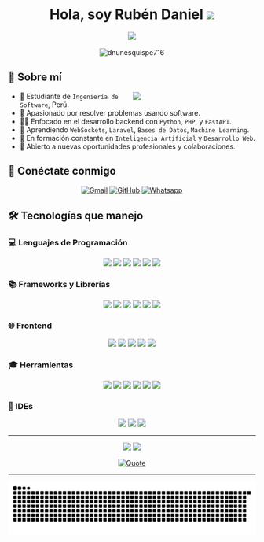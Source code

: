 <h1 align="center">Hola, soy Rubén Daniel <img src="https://media.giphy.com/media/hvRJCLFzcasrR4ia7z/giphy.gif" width="35"></h1>
<p align="center">
  <a href="https://github.com/DenverCoder1/readme-typing-svg"><img src="https://readme-typing-svg.herokuapp.com?font=Fira+Code&color=29F7FF&size=24&center=true&vCenter=true&width=800&height=80&lines=Desarrollador+de+Software+en+formación;Estudiante+de+Ingeniería+de+Software+con+IA;Apasionado+por+la+programación;Aprendiendo+tecnologías+modernas;Comprometido+con+el+crecimiento+profesional"></a>
</p>

<p align="center"> 
	<img src="https://komarev.com/ghpvc/?username=dnunesquispe716&label=Visitas+al+perfil&color=0047AB&style=plastic?" alt="dnunesquispe716" height=25px width=160px/> 
</p>

## 📄 Sobre mí

<picture> <img align="right" src="https://github.com/7oSkaaa/7oSkaaa/blob/main/Images/Right_Side.gif?raw=true" width="250px"></picture>

- 🏫 Estudiante de `Ingeniería de Software`, Perú.
- 🚀 Apasionado por resolver problemas usando software.
- 👨‍💻 Enfocado en el desarrollo backend con `Python`, `PHP`, y `FastAPI`.
- 🤖 Aprendiendo `WebSockets`, `Laravel`, `Bases de Datos`, `Machine Learning`.
- 🧠 En formación constante en `Inteligencia Artificial` y `Desarrollo Web`.
- 💼 Abierto a nuevas oportunidades profesionales y colaboraciones.

## 👤 Conéctate conmigo
<p align="center">
	<a href="mailto:dnunesquispe716@gmail.com"><img src="https://img.shields.io/badge/gmail-%23EA4335.svg?style=plastic&logo=gmail&logoColor=white" alt="Gmail"/></a>
	<a href="https://github.com/Ruben716"><img src="https://img.shields.io/badge/github-%23181717.svg?style=plastic&logo=github&logoColor=white" alt="GitHub"/></a>
	<a href="https://wa.me/51910050514"><img src="https://img.shields.io/badge/whatsapp-%2325D366.svg?style=plastic&logo=whatsapp&logoColor=white" alt="Whatsapp"/></a>
</p>

## 🛠️ Tecnologías que manejo

### 💻 Lenguajes de Programación
<p align="center"> 
  <img src="https://img.shields.io/badge/Python%20-%2314354C.svg?style=plastic&logo=python&logoColor=white">
  <img src="https://img.shields.io/badge/Java-%23007396.svg?style=plastic&logo=java&logoColor=white">
  <img src="https://img.shields.io/badge/JavaScript%20-%23F7DF1E.svg?style=plastic&logo=javascript&logoColor=black">
  <img src="https://img.shields.io/badge/TypeScript-%23007ACC.svg?style=plastic&logo=typescript&logoColor=white">
  <img src="https://img.shields.io/badge/PHP-%23777BB4.svg?style=plastic&logo=php&logoColor=white">
  <img src="https://img.shields.io/badge/C%20-%232370ED.svg?style=plastic&logo=c&logoColor=white">
</p>

### 📚 Frameworks y Librerías
<p align="center">
  <img src="https://img.shields.io/badge/FastAPI-%23009688.svg?style=plastic&logo=fastapi&logoColor=white">
  <img src="https://img.shields.io/badge/Laravel-%23FF2D20.svg?style=plastic&logo=laravel&logoColor=white">
  <img src="https://img.shields.io/badge/Flask-%23000000.svg?style=plastic&logo=flask&logoColor=white">
  <img src="https://img.shields.io/badge/Django-%23092E20.svg?style=plastic&logo=django&logoColor=white">
  <img src="https://img.shields.io/badge/Node.js-%23339933.svg?style=plastic&logo=node.js&logoColor=white">
  <img src="https://img.shields.io/badge/Express.js-%23000000.svg?style=plastic&logo=express&logoColor=white">
</p>

### 🌐 Frontend
<p align="center">
  <img src="https://img.shields.io/badge/HTML5-%23E34F26.svg?style=plastic&logo=html5&logoColor=white">
  <img src="https://img.shields.io/badge/CSS3-%231572B6.svg?style=plastic&logo=css3&logoColor=white">
  <img src="https://img.shields.io/badge/React-%2361DAFB.svg?style=plastic&logo=react&logoColor=black">
  <img src="https://img.shields.io/badge/TailwindCSS-%2306B6D4.svg?style=plastic&logo=tailwind-css&logoColor=white">
  <img src="https://img.shields.io/badge/Vue.js-%234FC08D.svg?style=plastic&logo=vue.js&logoColor=white">
</p>

### 🎓 Herramientas
<p align="center">
  <img src="https://img.shields.io/badge/Git-%23F05033.svg?style=plastic&logo=git&logoColor=white">
  <img src="https://img.shields.io/badge/GitHub-%23181717.svg?style=plastic&logo=github&logoColor=white">
  <img src="https://img.shields.io/badge/MySQL-%234479A1.svg?style=plastic&logo=mysql&logoColor=white">
  <img src="https://img.shields.io/badge/Selenium-%2343B02A.svg?style=plastic&logo=selenium&logoColor=white">
  <img src="https://img.shields.io/badge/PostgreSQL-%23336791.svg?style=plastic&logo=postgresql&logoColor=white">
  <img src="https://img.shields.io/badge/Figma-%2300C4CC.svg?style=plastic&logo=figma&logoColor=white">
</p>

### 📝 IDEs
<p align="center">
  <img src="https://img.shields.io/badge/Visual%20Studio%20Code-0078d7.svg?style=plastic&logo=visual-studio-code&logoColor=white">
  <img src="https://img.shields.io/badge/PyCharm-000000?style=plastic&logo=pycharm&logoColor=white">
  <img src="https://img.shields.io/badge/PhpStorm-000000?style=plastic&logo=phpstorm&logoColor=white">
</p>

---

<p align="center">
	<img src="https://github-readme-stats.vercel.app/api?username=dnunesquispe716&show_icons=true&count_private=true&theme=tokyonight&layout=compact" height="200" />
	<img src="https://github-readme-streak-stats.herokuapp.com/?user=dnunesquispe716&theme=tokyonight" height="200"/>
</p>

<p align="center">
	<a href="https://github.com/piyushsuthar/github-readme-quotes">
		<img alt="Quote" src="https://quotes-github-readme.vercel.app/api?type=horizontal&theme=tokyonight&animation=grow_out_in&quoteCategory=programming">
	</a>
</p>

---

<p align="center">
	<img src="https://github.com/7oSkaaa/7oSkaaa/blob/output/github-contribution-grid-snake.svg" alt="Snake Game"/>
</p>


